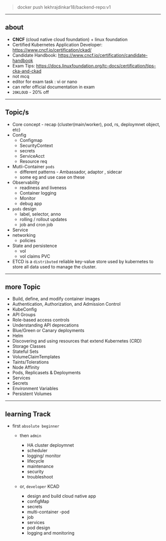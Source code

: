 > docker push lekhrajdinkar18/backend-repo:v1
---

## about
- **CNCF** (cloud native cloud foundation) + linux foundation
- Certified Kubernetes Application Developer: https://www.cncf.io/certification/ckad/
- Candidate Handbook: https://www.cncf.io/certification/candidate-handbook
- Exam Tips: https://docs.linuxfoundation.org/tc-docs/certification/tips-cka-and-ckad
- not mcq
- editor for exam task  : vi or nano
- can refer official documentation in exam
- `20KLOUD` - 20% off

---
## Topic/s
- Core concept - recap (cluster(main/worker), pod, rs, deploymnet object, etc)
- Config
  - Configmap
  - SecurityContext
  - secrets
  - ServiceAcct
  - Resource req
- Mutli-Container `pods`
  - different patterns - Ambassador, adaptor , sidecar
  - some eg and use case on these
- Observability
  - readiness and liveness
  - Container logging
  - Monitor
  - debug app
- `pods` design
  - label, selector, anno
  - rolling / rollout updates
  - job and cron job
- Service 
- networking
  - policies
- State and persistence
  - vol
  - vol claims PVC
- ETCD is a `distributed` reliable key-value store used by kubernetes to store all data used to manage the cluster.

--- 
## more Topic 
- Build, define, and modify container images
- Authentication, Authorization, and Admission Control
- KubeConfig
- API Groups
- Role-based access controls
- Understanding API deprecations
- Blue/Green or Canary deployments
- Helm
- Discovering and using resources that extend Kubernetes (CRD)
- Storage Classes 
- Stateful Sets 
- VolumeClaimTemplates
- Taints/Tolerations
- Node Affinity
- Pods, Replicasets & Deployments
- Services
- Secrets
- Environment Variables
- Persistent Volumes

---

## learning Track
- first `absolute beginner`

  - then `admin`
    - HA cluster deploymnet
    - scheduler
    - logging/ monitor
    - lifecycle
    - maintenance
    - security
    - troubleshoot

  - or, `developer` KCAD
    - design and build cloud native app
    - configMap
    - secrets
    - multi-container -pod
    - job
    - services
    - pod design
    - logging and monitoring




